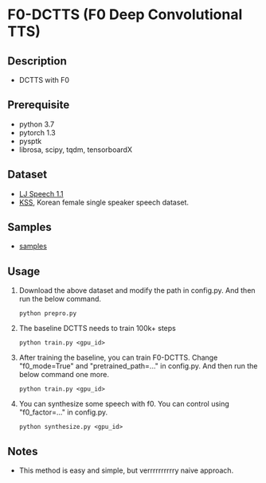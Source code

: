 # F0-DCTTS (F0 Deep Convolutional TTS)

## Description
- DCTTS with F0

## Prerequisite
- python 3.7
- pytorch 1.3
- pysptk
- librosa, scipy, tqdm, tensorboardX

## Dataset
- [LJ Speech 1.1](https://keithito.com/LJ-Speech-Dataset/)
- [KSS](https://www.kaggle.com/bryanpark/korean-single-speaker-speech-dataset), Korean female single speaker speech dataset.

## Samples
- [samples](https://yangyangii.github.io/2020/03/11/F0-DCTTS.html)

## Usage
1. Download the above dataset and modify the path in config.py. And then run the below command.
    ```
    python prepro.py
    ```

2. The baseline DCTTS needs to train 100k+ steps
    ```
    python train.py <gpu_id>
    ```

3. After training the baseline, you can train F0-DCTTS. Change "f0_mode=True" and "pretrained_path=..." in config.py. And then run the below command one more.
    ```
    python train.py <gpu_id>
    ```

4. You can synthesize some speech with f0. You can control using "f0_factor=..." in config.py. 
    ```
    python synthesize.py <gpu_id>
    ```


## Notes
- This method is easy and simple, but verrrrrrrrrry naive approach.

